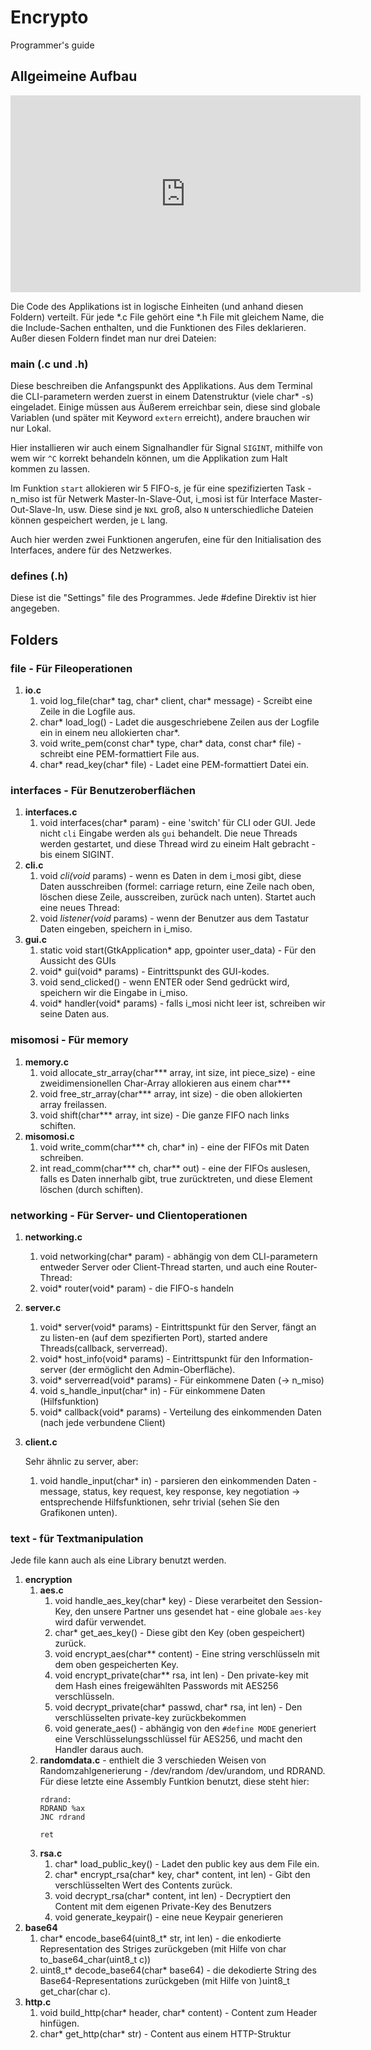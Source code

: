 # Encrypto
Programmer's guide
## Allgeimeine Aufbau

<iframe width="560" height="315" src="https://www.youtube.com/embed/acCzIUE8qwc" frameborder="0" allow="autoplay; encrypted-media" allowfullscreen></iframe>

Die Code des Applikations ist in logische Einheiten (und anhand diesen Foldern) verteilt. Für jede *.c File gehört eine *.h File mit gleichem Name, die die Include-Sachen enthalten, und die Funktionen des Files deklarieren. Außer diesen Foldern findet man nur drei Dateien:
### main (.c und .h)
Diese beschreiben die Anfangspunkt des Applikations. Aus dem Terminal die CLI-parametern werden zuerst in einem Datenstruktur (viele char* -s) eingeladet. Einige müssen aus Äußerem erreichbar sein, diese sind globale Variablen (und später mit Keyword `extern` erreicht), andere brauchen wir nur Lokal. 

Hier installieren wir auch einem Signalhandler für Signal `SIGINT`, mithilfe von wem wir `^C` korrekt behandeln können, um die Applikation zum Halt kommen zu lassen.

Im Funktion `start` allokieren wir 5 FIFO-s, je für eine spezifizierten Task - n_miso ist für Netwerk Master-In-Slave-Out, i_mosi ist für Interface Master-Out-Slave-In, usw. Diese sind je `N`x`L` groß, also `N` unterschiedliche Dateien können gespeichert werden, je `L` lang. 

Auch hier werden zwei Funktionen angerufen, eine für den Initialisation des Interfaces, andere für des Netzwerkes.
### defines (.h)
Diese ist die "Settings" file des Programmes. Jede #define Direktiv ist hier angegeben.

## Folders
### **file** - Für Fileoperationen
1. **io.c**
    1. void log_file(char* tag, char* client, char* message) -  Screibt eine Zeile in die Logfile aus.
    1. char* load_log() - Ladet die ausgeschriebene Zeilen aus der Logfile ein in einem neu allokierten char*.
    1. void write_pem(const char* type, char* data, const char* file) - schreibt eine PEM-formattiert File aus.
    1. char* read_key(char* file) - Ladet eine PEM-formattiert Datei ein.
### **interfaces** - Für Benutzeroberflächen
1. **interfaces.c**
    1. void interfaces(char* param) - eine 'switch' für CLI oder GUI. Jede nicht `cli` Eingabe werden als `gui` behandelt. Die neue Threads werden gestartet, und diese Thread wird zu eineim Halt gebracht - bis einem SIGINT.
1. **cli.c**
    1. void *cli(void* params) - wenn es Daten in dem i_mosi gibt, diese Daten ausschreiben (formel: carriage return, eine Zeile nach oben, löschen diese Zeile, ausscreiben, zurück nach unten). Startet auch eine neues Thread:
    1. void *listener(void* params) - wenn der Benutzer aus dem Tastatur Daten eingeben, speichern in i_miso.
1. **gui.c**
    1. static void start(GtkApplication* app, gpointer user_data) - Für den Aussicht des GUIs
    1. void* gui(void* params) - Eintrittspunkt des GUI-kodes.
    1. void send_clicked() - wenn ENTER oder Send gedrückt wird, speichern wir die Eingabe in i_miso.
    1. void* handler(void* params) - falls i_mosi nicht leer ist, schreiben wir seine Daten aus.
### **misomosi** - Für memory
1. **memory.c**
    1. void allocate_str_array(char*** array, int size, int piece_size) - eine zweidimensionellen Char-Array allokieren aus einem char***
    1. void free_str_array(char*** array, int size) - die oben allokierten array freilassen.
    1. void shift(char*** array, int size) - Die ganze FIFO nach links schiften.
1. **misomosi.c**
    1. void write_comm(char*** ch, char* in) - eine der FIFOs mit Daten schreiben.
    1. int read_comm(char*** ch, char** out) - eine der FIFOs auslesen, falls es Daten innerhalb gibt, true zurücktreten, und diese Element löschen (durch schiften).
### **networking** - Für Server- und Clientoperationen
1. **networking.c**
    1. void networking(char* param) - abhängig von dem CLI-parametern entweder Server oder Client-Thread starten, und auch eine Router-Thread:
    1. void* router(void* param) - die FIFO-s handeln
1. **server.c**
    1. void* server(void* params) - Eintrittspunkt für den Server, fängt an zu listen-en (auf dem spezifierten Port), started andere Threads(callback, serverread).
    1. void* host_info(void* params) - Eintrittspunkt für den Information-server (der ermöglicht den Admin-Oberfläche).
    1. void* serverread(void* params) - Für einkommene Daten (-> n_miso)
    1. void s_handle_input(char* in) - Für einkommene Daten (Hilfsfunktion)
    1. void* callback(void* params) - Verteilung des einkommenden Daten (nach jede verbundene Client)
1. **client.c**
    
    Sehr ähnlic zu server, aber:
    1. void handle_input(char* in) - parsieren den einkommenden Daten - message, status, key request, key response, key negotiation -> entsprechende Hilfsfunktionen, sehr trivial (sehen Sie den Grafikonen unten).
### **text** - für Textmanipulation


Jede file kann auch als eine Library benutzt werden.
1. **encryption**
    1. **aes.c**
        1. void handle_aes_key(char* key) - Diese verarbeitet den Session-Key, den unsere Partner uns gesendet hat - eine globale `aes-key` wird dafür verwendet.
        1. char* get_aes_key() - Diese gibt den Key (oben gespeichert) zurück.
        1. void encrypt_aes(char** content) - Eine string verschlüsseln mit dem oben gespeicherten Key.
        1. void encrypt_private(char** rsa, int len) - Den private-key mit dem Hash eines freigewählten Passwords mit AES256 verschlüsseln.
        1. void decrypt_private(char* passwd, char* rsa, int len) - Den verschlüsselten private-key zurückbekommen
        1. void generate_aes() - abhängig von den `#define MODE` generiert eine Verschlüsselungsschlüssel für AES256, und macht den Handler daraus auch.
    1. **randomdata.c** - enthielt die 3 verschieden Weisen von Randomzahlgenerierung - /dev/random /dev/urandom, und RDRAND. Für diese letzte eine Assembly Funtkion benutzt, diese steht hier:
        ```
        rdrand:
        RDRAND %ax
        JNC rdrand

        ret
        ```
    1. **rsa.c**
        1. char* load_public_key() - Ladet den public key aus dem File ein.
        1. char* encrypt_rsa(char* key, char* content, int len) - Gibt den verschlüsselten Wert des Contents zurück.
        1. void decrypt_rsa(char* content, int len) - Decryptiert den Content mit dem eigenen Private-Key des Benutzers
        1. void generate_keypair() - eine neue Keypair generieren
1. **base64**
    1. char* encode_base64(uint8_t* str, int len) - die enkodierte Representation des Striges zurückgeben (mit Hilfe von char to_base64_char(uint8_t c))
    1. uint8_t* decode_base64(char* base64) - die dekodierte String des Base64-Representations zurückgeben (mit Hilfe von )uint8_t get_char(char c).
1. **http.c**
    1. void build_http(char* header, char* content) - Content zum Header hinfügen.
    1. char* get_http(char* str) - Content aus einem HTTP-Struktur
